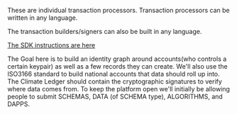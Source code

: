 These are individual transaction processors. Transaction processors can be written in any language.

The transaction builders/signers can also be built in any language.

[The SDK instructions are here](https://sawtooth.hyperledger.org/docs/core/releases/1.1/app_developers_guide/using_the_sdks.html)

The Goal here is to build an identity graph around accounts(who controls a certain keypair) as well as a few records they can create.
We'll also use the ISO3166 standard to build national accounts that data should roll up into.
The Climate Ledger should contain the cryptographic signatures to verify where data comes from. To keep the platform open we'll initially be allowing people to submit SCHEMAS, DATA (of SCHEMA type), ALGORITHMS, and DAPPS.
